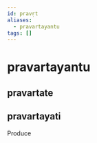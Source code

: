 ```yaml
---
id: pravṛt
aliases:
  - pravartayantu
tags: []
---
```


# pravartayantu

## pravartate

## pravartayati 

Produce
